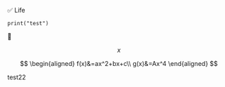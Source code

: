 ✅ Life

```
print("test")
```

:gem:

$$
x
$$

$$
\begin{aligned}
f(x)&=ax^2+bx+c\\
g(x)&=Ax^4
\end{aligned}
$$

test22

